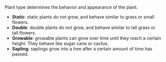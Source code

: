 Plant type determines the behavior and appearance of the plant.

- **Static**: static plants do not grow, and behave similar to grass or small flowers.
- **Double**: double plants do not grow, and behave similar to tall grass or tall flowers.
- **Growable**: growable plants can grow over time until they reach a certain height.
  They behave like sugar cane or cactus.
- **Sapling**: saplings grow into a tree after a certain amount of time has passed.
